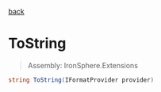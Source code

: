 ﻿

[back](/IronSphere.Extensions/types/DateTimeSpanType)

# ToString

> Assembly: IronSphere.Extensions

```csharp
string ToString(IFormatProvider provider)
```



 